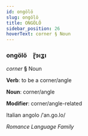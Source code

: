 ```yaml
---
id: ongölö
slug: ongölö
title: ONGÖLÖ
sidebar_position: 26
hoverText: corner § Noun
---
```


### ongölö&emsp;<span kind="abugida">ɽ̃ꜿıʓı</span>

*corner* **§** Noun

**Verb**: to be a corner/angle

**Noun**: corner/angle

**Modifier**: corner/angle-related

Italian angolo /ˈan.ɡo.lo/

*Romance Language Family*